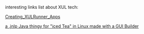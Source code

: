 interesting links list about XUL tech:

[Creating_XULRunner_Apps](https://developer.mozilla.org/en-US/docs/Archive/Mozilla/XULRunner/Creating_XULRunner_Apps_with_the_Mozilla_Build_System)

[a .jnlp Java thingy for "iced Tea" in Linux made with a GUI Builder](http://guibuilder.de/guibuilder.jnlp)






